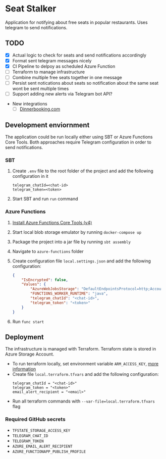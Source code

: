 # Seat Stalker

Application for notifying about free seats in popular restaurants. Uses telegram to send notifications.

## TODO
- [x] Actual logic to check for seats and send notifications accordingly
- [x] Format sent telegram messages nicely
- [x] CI Pipeline to delpoy as scheduled Azure Function
- [ ] Terraform to manage infrastructure
- [ ] Combine multiple free seats together in one message
- [ ] Persist sent notications about seats so notification about the same seat wont be sent multiple times
- [ ] Support adding new alerts via Telegram bot API?
- New integrations
	- [ ] [Dinnerbooking.com](https://www.dinnerbooking.com/)

## Development enviornment
The application could be run locally either using SBT or Azure Functions Core Tools. Both approaches require Telegram configuration in order to send notifications.

### SBT
1. Create `.env` file to the root folder of the project and add the following configuration in it
	```
	telegram_chatId=<chat-id>
	telegram_token=<token>
	```
2. Start SBT and run `run` command

### Azure Functions
1. [Install Azure Functions Core Tools (v4)](https://learn.microsoft.com/en-us/azure/azure-functions/functions-run-local?tabs=v4%2Cmacos%2Ccsharp%2Cportal%2Cbash#v2)
2. Start local blob storage emulator by running `docker-compose up`
3. Package the project into a jar file by running `sbt assembly`
4. Navigate to `azure-functions` folder
5. Create configuration file `local.settings.json` and add the following configuration:
	```json
	{
		"IsEncrypted": false,
		"Values": {
			"AzureWebJobsStorage": "DefaultEndpointsProtocol=http;AccountName=devstoreaccount1;AccountKey=Eby8vdM02xNOcqFlqUwJPLlmEtlCDXJ1OUzFT50uSRZ6IFsuFq2UVErCz4I6tq/K1SZFPTOtr/KBHBeksoGMGw==;BlobEndpoint=http://127.0.0.1:10000/devstoreaccount1;",
			"FUNCTIONS_WORKER_RUNTIME": "java",
			"telegram_chatId": "<chat-id>",
			"telegram_token": "<token>"
		}
	}
	```

6. Run `func start`


## Deployment

The infrastructure is managed with Terraform. Terraform state is stored in Azure Storage Account.

* To run terraform locally, set environment variable `ARM_ACCESS_KEY`, [more information](https://learn.microsoft.com/en-us/azure/developer/terraform/store-state-in-azure-storage)
* Create file `local.terraform.tfvars` and add the following configuration:
	```
	telegram_chatId = "<chat-id>"
	telegram_token = "<token>"
	email_alert_recipient = "<email>"
	```
* Run all terraform commands with `--var-file=local.terraform.tfvars` flag

### Required GitHub secrets
* `TFSTATE_STORAGE_ACCESS_KEY`
* `TELEGRAM_CHAT_ID`
* `TELEGRAM_TOKEN`
* `AZURE_EMAIL_ALERT_RECIPIENT`
* `AZURE_FUNCTIONAPP_PUBLISH_PROFILE`
